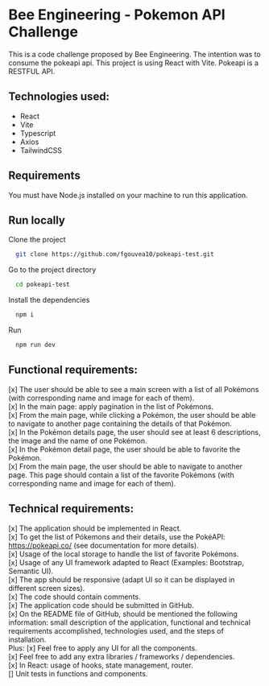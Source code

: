 # Bee Engineering - Pokemon API Challenge
This is a code challenge proposed by Bee Engineering. The intention was to consume the pokeapi api.
This project is using React with Vite.
Pokeapi is a RESTFUL API.

## Technologies used:
- React
- Vite
- Typescript
- Axios
- TailwindCSS

## Requirements
You must have Node.js installed on your machine to run this application.

## Run locally

Clone the project
```bash
  git clone https://github.com/fgouvea10/pokeapi-test.git
```

Go to the project directory
```bash
  cd pokeapi-test
```

Install the dependencies
```bash
  npm i
```

Run
```bash
  npm run dev
```

## Functional requirements:
[x] The user should be able to see a main screen with a list of all Pokémons (with
corresponding name and image for each of them).<br />
[x] In the main page: apply pagination in the list of Pokémons.<br />
[x] From the main page, while clicking a Pokémon, the user should be able to navigate to
another page containing the details of that Pokémon.<br />
[x] In the Pokémon details page, the user should see at least 6 descriptions, the image and
the name of one Pokémon.<br />
[x] In the Pokémon detail page, the user should be able to favorite the Pokémon.<br />
[x] From the main page, the user should be able to navigate to another page. This page
should contain a list of the favorite Pokémons (with corresponding name and image for each
of them).<br />

## Technical requirements:
[x] The application should be implemented in React.<br />
[x] To get the list of Pókemons and their details, use the PokéAPI: https://pokeapi.co/ (see
documentation for more details).<br />
[x] Usage of the local storage to handle the list of favorite Pokémons.<br />
[x] Usage of any UI framework adapted to React (Examples: Bootstrap, Semantic UI).<br />
[x] The app should be responsive (adapt UI so it can be displayed in different screen sizes).<br />
[x] The code should contain comments.<br />
[x] The application code should be submitted in GitHub.<br />
[x] On the README file of GitHub, should be mentioned the following information: small
description of the application, functional and technical requirements accomplished,
technologies used, and the steps of installation.<br />
Plus:
[x] Feel free to apply any UI for all the components.<br />
[x] Feel free to add any extra libraries / frameworks / dependencies.<br />
[x] In React: usage of hooks, state management, router.<br />
[] Unit tests in functions and components.<br />
